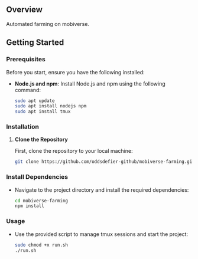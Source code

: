 ## Overview

Automated farming on mobiverse.

## Getting Started

### Prerequisites

Before you start, ensure you have the following installed:

- **Node.js and npm**: Install Node.js and npm using the following command:

    ```bash
    sudo apt update
    sudo apt install nodejs npm
    sudo apt install tmux
    ```

### Installation

1. **Clone the Repository**

    First, clone the repository to your local machine:

    ```bash
    git clone https://github.com/oddsdefier-github/mobiverse-farming.git
    ```
### Install Dependencies

- Navigate to the project directory and install the required dependencies:

    ```bash
    cd mobiverse-farming
    npm install
    ```

### Usage
- Use the provided script to manage tmux sessions and start the project:
    ```bash
    sudo chmod +x run.sh
    ./run.sh
    ```
  
   
